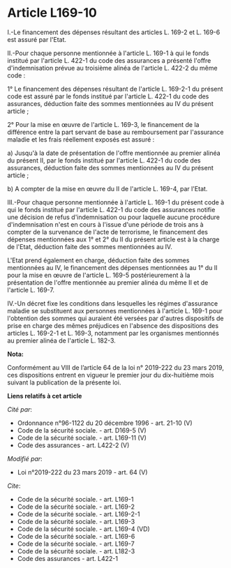 # Article L169-10

I.-Le financement des dépenses résultant des articles L. 169-2 et L. 169-6 est assuré par l'Etat.

II.-Pour chaque personne mentionnée à l'article L. 169-1 à qui le fonds institué par l'article L. 422-1 du code des
assurances a présenté l'offre d'indemnisation prévue au troisième alinéa de l'article L. 422-2 du même code :

1° Le financement des dépenses résultant de l'article L. 169-2-1 du présent code est assuré par le fonds institué par
l'article L. 422-1 du code des assurances, déduction faite des sommes mentionnées au IV du présent article ;

2° Pour la mise en œuvre de l'article L. 169-3, le financement de la différence entre la part servant de base au
remboursement par l'assurance maladie et les frais réellement exposés est assuré :

a) Jusqu'à la date de présentation de l'offre mentionnée au premier alinéa du présent II, par le fonds institué par l'article
L. 422-1 du code des assurances, déduction faite des sommes mentionnées au IV du présent article ;

b) A compter de la mise en œuvre du II de l'article L. 169-4, par l'Etat.

III.-Pour chaque personne mentionnée à l'article L. 169-1 du présent code à qui le fonds institué par l'article L. 422-1 du
code des assurances notifie une décision de refus d'indemnisation ou pour laquelle aucune procédure d'indemnisation n'est en
cours à l'issue d'une période de trois ans à compter de la survenance de l'acte de terrorisme, le financement des dépenses
mentionnées aux 1° et 2° du II du présent article est à la charge de l'Etat, déduction faite des sommes mentionnées au IV.

L'Etat prend également en charge, déduction faite des sommes mentionnées au IV, le financement des dépenses mentionnées au 1°
du II pour la mise en œuvre de l'article L. 169-5 postérieurement à la présentation de l'offre mentionnée au premier alinéa
du même II et de l'article L. 169-7.

IV.-Un décret fixe les conditions dans lesquelles les régimes d'assurance maladie se substituent aux personnes mentionnées à
l'article L. 169-1 pour l'obtention des sommes qui auraient été versées par d'autres dispositifs de prise en charge des mêmes
préjudices en l'absence des dispositions des articles L. 169-2-1 et L. 169-3, notamment par les organismes mentionnés au
premier alinéa de l'article L. 182-3.

**Nota:**

Conformément au VIII de l’article 64 de la loi n° 2019-222 du 23 mars 2019, ces dispositions entrent en vigueur le premier
jour du dix-huitième mois suivant la publication de la présente loi.

**Liens relatifs à cet article**

_Cité par_:

  - Ordonnance n°96-1122 du 20 décembre 1996 - art. 21-10 (V)
  - Code de la sécurité sociale. - art. D169-5 (V)
  - Code de la sécurité sociale. - art. L169-11 (V)
  - Code des assurances - art. L422-2 (V)

_Modifié par_:

  - Loi n°2019-222 du 23 mars 2019 - art. 64 (V)

_Cite_:

  - Code de la sécurité sociale. - art. L169-1
  - Code de la sécurité sociale. - art. L169-2
  - Code de la sécurité sociale. - art. L169-2-1
  - Code de la sécurité sociale. - art. L169-3
  - Code de la sécurité sociale. - art. L169-4 (VD)
  - Code de la sécurité sociale. - art. L169-6
  - Code de la sécurité sociale. - art. L169-7
  - Code de la sécurité sociale. - art. L182-3
  - Code des assurances - art. L422-1
